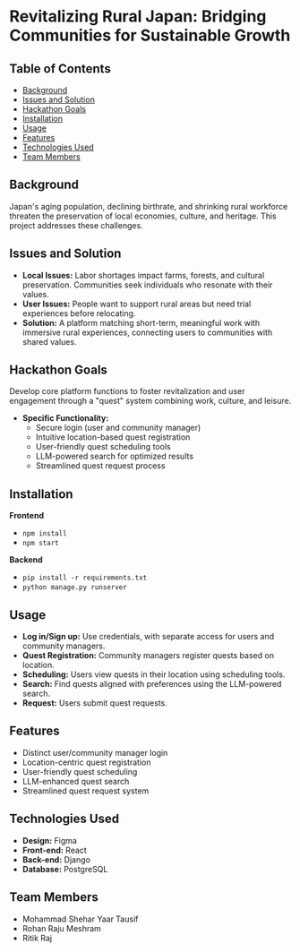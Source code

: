 # Revitalizing Rural Japan: Bridging Communities for Sustainable Growth

## Table of Contents
* [Background](#background)
* [Issues and Solution](#issues-and-solution)
* [Hackathon Goals](#hackathon-goals)
* [Installation](#installation)
* [Usage](#usage)
* [Features](#features)
* [Technologies Used](#technologies-used)
* [Team Members](#team-members)

## Background

Japan's aging population, declining birthrate, and shrinking rural workforce threaten the preservation of local economies, culture, and heritage. This project addresses these challenges.  

## Issues and Solution

* **Local Issues:** Labor shortages impact farms, forests, and cultural preservation. Communities seek individuals who resonate with their values.
* **User Issues:** People want to support rural areas but need trial experiences before relocating. 
* **Solution:** A platform matching short-term, meaningful work with immersive rural experiences, connecting users to communities with shared values.

## Hackathon Goals

Develop core platform functions to foster revitalization and user engagement through a "quest" system combining work, culture, and leisure.

* **Specific Functionality:**
    * Secure login (user and community manager)
    * Intuitive location-based quest registration
    * User-friendly quest scheduling tools
    * LLM-powered search for optimized results
    * Streamlined quest request process

## Installation

**Frontend** 
* `npm install`
* `npm start`

**Backend**
* `pip install -r requirements.txt`
* `python manage.py runserver`

## Usage

* **Log in/Sign up:** Use credentials, with separate access for users and community managers.
* **Quest Registration:** Community managers register quests based on location. 
* **Scheduling:** Users view quests in their location using scheduling tools.
* **Search:** Find quests aligned with preferences using the LLM-powered search.
* **Request:** Users submit quest requests.

## Features

* Distinct user/community manager login
* Location-centric quest registration 
* User-friendly quest scheduling 
* LLM-enhanced quest search
* Streamlined quest request system

## Technologies Used

* **Design:** Figma
* **Front-end:** React
* **Back-end:** Django
* **Database:** PostgreSQL

## Team Members

* Mohammad Shehar Yaar Tausif
* Rohan Raju Meshram
* Ritik Raj

